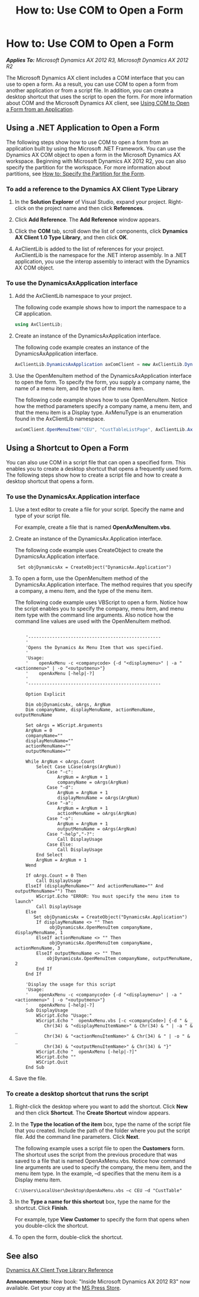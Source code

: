 ﻿---
title: 'How to: Use COM to Open a Form'
TOCTitle: 'How to: Use COM to Open a Form'
ms:assetid: 877209f1-3a93-471f-9aa3-a92382d07a34
ms:mtpsurl: https://msdn.microsoft.com/en-us/library/JJ677292(v=AX.60)
ms:contentKeyID: 49384063
ms.date: 05/18/2015
mtps_version: v=AX.60
dev_langs:
- csharp
---

# How to: Use COM to Open a Form 


_**Applies To:** Microsoft Dynamics AX 2012 R3, Microsoft Dynamics AX 2012 R2_

The Microsoft Dynamics AX client includes a COM interface that you can use to open a form. As a result, you can use COM to open a form from another application or from a script file. In addition, you can create a desktop shortcut that uses the script to open the form. For more information about COM and the Microsoft Dynamics AX client, see [Using COM to Open a Form from an Application](using-com-to-open-a-form-from-an-application.md).

## Using a .NET Application to Open a Form

The following steps show how to use COM to open a form from an application built by using the Microsoft .NET Framework. You can use the Dynamics AX COM object to open a form in the Microsoft Dynamics AX workspace. Beginning with Microsoft Dynamics AX 2012 R2, you can also specify the partition for the workspace. For more information about partitions, see [How to: Specify the Partition for the Form](how-to-specify-the-partition-for-the-form.md).

### To add a reference to the Dynamics AX Client Type Library

1.  In the **Solution Explorer** of Visual Studio, expand your project. Right-click on the project name and then click **References**.

2.  Click **Add Reference**. The **Add Reference** window appears.

3.  Click the **COM** tab, scroll down the list of components, click **Dynamics AX Client 1.0 Type Library**, and then click **OK**.

4.  AxClientLib is added to the list of references for your project. AxClientLib is the namespace for the .NET interop assembly. In a .NET application, you use the interop assembly to interact with the Dynamics AX COM object.

### To use the DynamicsAxApplication interface

1.  Add the AxClientLib namespace to your project.
    
    The following code example shows how to import the namespace to a C\# application.
    
    ``` csharp
    using AxClientLib;
    ```

2.  Create an instance of the DynamicsAxApplication interface.
    
    The following code example creates an instance of the DynamicsAxApplication interface.
    
    ``` csharp
    AxClientLib.DynamicsAxApplication axComClient = new AxClientLib.DynamicsAxApplication();
    ```

3.  Use the OpenMenuItem method of the DynamicsAxApplication interface to open the form. To specify the form, you supply a company name, the name of a menu item, and the type of the menu item.
    
    The following code example shows how to use OpenMenuItem. Notice how the method parameters specify a company name, a menu item, and that the menu item is a Display type. AxMenuType is an enumeration found in the AxClientLib namespace.
    
    ``` csharp
    axComClient.OpenMenuItem("CEU", "CustTableListPage", AxClientLib.AxMenuType.DisplayMenu);
    ```

## Using a Shortcut to Open a Form

You can also use COM in a script file that can open a specified form. This enables you to create a desktop shortcut that opens a frequently used form. The following steps show how to create a script file and how to create a desktop shortcut that opens a form.

### To use the DynamicsAx.Application interface

1.  Use a text editor to create a file for your script. Specify the name and type of your script file.
    
    For example, create a file that is named **OpenAxMenuItem.vbs**.

2.  Create an instance of the DynamicsAx.Application interface.
    
    The following code example uses CreateObject to create the DynamicsAx.Application interface.
    
      ```VBScript
       Set objDynamicsAx = CreateObject("DynamicsAx.Application")
      ```

3.  To open a form, use the OpenMenuItem method of the DynamicsAx.Application interface. The method requires that you specify a company, a menu item, and the type of the menu item.
    
    The following code example uses VBScript to open a form. Notice how the script enables you to specify the company, menu item, and menu item type with the command line arguments. Also notice how the command line values are used with the OpenMenuItem method.

    ```VBScript

        '--------------------------------------------------
        '
        'Opens the Dynamics Ax Menu Item that was specified.
        '
        'Usage:
        '    openAxMenu -c <companycode> {-d "<displaymenu>" | -a "<actionmenu>" | -o "<outputmenu>"}
        '    openAxMenu [-help|-?]
        '
        '--------------------------------------------------
        
        Option Explicit
        
        Dim objDynamicsAx, oArgs, ArgNum
        Dim companyName, displayMenuName, actionMenuName, outputMenuName
        
        Set oArgs = WScript.Arguments
        ArgNum = 0
        companyName=""
        displayMenuName=""
        actionMenuName=""
        outputMenuName=""
        
        While ArgNum < oArgs.Count
            Select Case LCase(oArgs(ArgNum))
                Case "-c":
                    ArgNum = ArgNum + 1
                    companyName = oArgs(ArgNum)
                Case "-d":
                    ArgNum = ArgNum + 1
                    displayMenuName = oArgs(ArgNum)
                Case "-a":
                    ArgNum = ArgNum + 1
                    actionMenuName = oArgs(ArgNum)
                Case "-o":
                    ArgNum = ArgNum + 1
                    outputMenuName = oArgs(ArgNum)
                Case "-help","-?":
                    Call DisplayUsage
                Case Else:
                    Call DisplayUsage
            End Select
            ArgNum = ArgNum + 1
        Wend
        
        If oArgs.Count = 0 Then
            Call DisplayUsage
        ElseIf (displayMenuName="" And actionMenuName="" And outputMenuName="") Then
            WScript.Echo "ERROR: You must specify the menu item to launch"
            Call DisplayUsage
        Else
           Set objDynamicsAx = CreateObject("DynamicsAx.Application")
            If displayMenuName <> "" Then
                 objDynamicsAx.OpenMenuItem companyName, displayMenuName, 1
            ElseIf actionMenuName <> "" Then
                 objDynamicsAx.OpenMenuItem companyName, actionMenuName, 3
            ElseIf outputMenuName <> "" Then
                objDynamicsAx.OpenMenuItem companyName, outputMenuName, 2
            End If
        End If
        
        'Display the usage for this script
        'Usage:
        '    openAxMenu -c <companycode> {-d "<displaymenu>" | -a "<actionmenu>" | -o "<outputmenu>"}
        '    openAxMenu [-help|-?]
        Sub DisplayUsage
            WScript.Echo "Usage:"
            WScript.Echo "  openAxMenu.vbs [-c <companyCode>] {-d " & _
               Chr(34) & "<displayMenuItemName>" & Chr(34) & " | -a " & _
               Chr(34) & "<actionMenuItemName>" & Chr(34) & " | -o " & _
               Chr(34) & "<outputMenuItemName>" & Chr(34) & "}"
            WScript.Echo "  openAxMenu [-help|-?]"
            WScript.Echo ""
            WSCript.Quit
        End Sub
       ```

4.  Save the file.

### To create a desktop shortcut that runs the script

1.  Right-click the desktop where you want to add the shortcut. Click **New** and then click **Shortcut**. The **Create Shortcut** window appears.

2.  In the **Type the location of the item** box, type the name of the script file that you created. Include the path of the folder where you put the script file. Add the command line parameters. Click **Next**.
    
    The following example uses a script file to open the **Customers** form. The shortcut uses the script from the previous procedure that was saved to a file that is named OpenAxMenu.vbs. Notice how command line arguments are used to specify the company, the menu item, and the menu item type. In the example, –d specifies that the menu item is a Display menu item.
    
        C:\Users\LocalUser\Desktop\OpenAxMenu.vbs –c CEU –d "CustTable"

3.  In the **Type a name for this shortcut** box, type the name for the shortcut. Click **Finish**.
    
    For example, type **View Customer** to specify the form that opens when you double-click the shortcut.

4.  To open the form, double-click the shortcut.

## See also

[Dynamics AX Client Type Library Reference](dynamics-ax-client-type-library-reference.md)

  
**Announcements:** New book: "Inside Microsoft Dynamics AX 2012 R3" now available. Get your copy at the [MS Press Store](https://www.microsoftpressstore.com/store/inside-microsoft-dynamics-ax-2012-r3-9780735685109).

